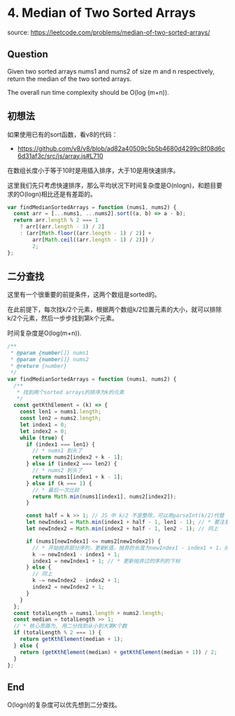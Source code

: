 # 4. Median of Two Sorted Arrays

source: <https://leetcode.com/problems/median-of-two-sorted-arrays/>

## Question

Given two sorted arrays nums1 and nums2 of size m and n respectively, return the median of the two sorted arrays.

The overall run time complexity should be O(log (m+n)).

## 初想法

如果使用已有的sort函数，看v8的代码：

- <https://github.com/v8/v8/blob/ad82a40509c5b5b4680d4299c8f08d6c6d31af3c/src/js/array.js#L710>

在数组长度小于等于10时是用插入排序，大于10是用快速排序。

这里我们先只考虑快速排序，那么平均状况下时间复杂度是O(nlogn)，和题目要求的O(logn)相比还是有差距的。

```js
var findMedianSortedArrays = function (nums1, nums2) {
  const arr = [...nums1, ...nums2].sort((a, b) => a - b);
  return arr.length % 2 === 1
    ? arr[(arr.length - 1) / 2]
    : (arr[Math.floor((arr.length - 1) / 2)] +
        arr[Math.ceil((arr.length - 1) / 2)]) /
        2;
};
```

## 二分查找

这里有一个很重要的前提条件，这两个数组是sorted的。

在此前提下，每次找k/2个元素，根据两个数组k/2位置元素的大小，就可以排除k/2个元素，然后一步步找到第k个元素。

时间复杂度是O(log(m+n)).

```js
/**
 * @param {number[]} nums1
 * @param {number[]} nums2
 * @return {number}
 */
var findMedianSortedArrays = function (nums1, nums2) {
  /**
   * 找到两个sorted arrays的排序为k的元素
   */
  const getKthElement = (k) => {
    const len1 = nums1.length;
    const len2 = nums2.length;
    let index1 = 0;
    let index2 = 0;
    while (true) {
      if (index1 === len1) {
        // * nums1 到头了
        return nums2[index2 + k - 1];
      } else if (index2 === len2) {
        // * nums2 到头了
        return nums1[index1 + k - 1];
      } else if (k === 1) {
        // * 最后一次比较
        return Math.min(nums1[index1], nums2[index2]);
      }

      const half = k >> 1; // JS 中 k/2 不是整除，可以用parseInt(k/2)代替
      let newIndex1 = Math.min(index1 + half - 1, len1 - 1); // * 要注意index1+half-1可能会越界溢出, 所以下标最大为len1-1
      let newIndex2 = Math.min(index2 + half - 1, len2 - 1); // 同上

      if (nums1[newIndex1] <= nums2[newIndex2]) {
        // * 开始抛弃部分序列，更新K值，抛弃的长度为newIndex1 - index1 + 1，对应end-start+1
        k -= newIndex1 - index1 + 1;
        index1 = newIndex1 + 1; // * 更新抛弃过的序列的下标
      } else {
        // 同上
        k -= newIndex2 - index2 + 1;
        index2 = newIndex2 + 1;
      }
    }
  };
  const totalLength = nums1.length + nums2.length;
  const median = totalLength >> 1;
  // * 核心思路为, 用二分找到从小到大第K个数
  if (totalLength % 2 === 1) {
    return getKthElement(median + 1);
  } else {
    return (getKthElement(median) + getKthElement(median + 1)) / 2;
  }
};
```

## End

O(logn)的复杂度可以优先想到二分查找。
